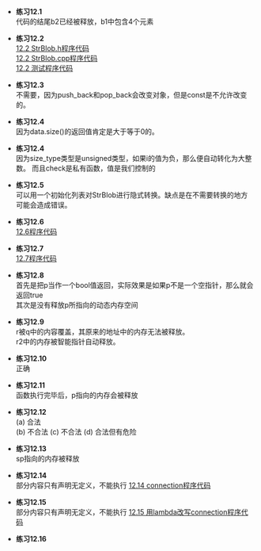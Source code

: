* **练习12.1**  
代码的结尾b2已经被释放，b1中包含4个元素

* **练习12.2**  
[12.2 StrBlob.h程序代码](12.2/StrBlob.h)  
[12.2 StrBlob.cpp程序代码](12.2/StrBlob.cpp)  
[12.2 测试程序代码](12.2/main.cpp)  

* **练习12.3**  
不需要，因为push_back和pop_back会改变对象，但是const是不允许改变的。

* **练习12.4**  
因为data.size()的返回值肯定是大于等于0的。

* **练习12.4**  
因为size_type类型是unsigned类型，如果i的值为负，那么便自动转化为大整数。
而且check是私有函数，值是我们控制的

* **练习12.5**  
可以用一个初始化列表对StrBlob进行隐式转换。缺点是在不需要转换的地方可能会造成错误。

* **练习12.6**  
[12.6程序代码](12.6.cpp)  

* **练习12.7**  
[12.7程序代码](12.7.cpp)  

* **练习12.8**  
首先是把p当作一个bool值返回，实际效果是如果p不是一个空指针，那么就会返回true  
其次是没有释放p所指向的动态内存空间  

* **练习12.9**  
r被q中的内容覆盖，其原来的地址中的内存无法被释放。  
r2中的内存被智能指针自动释放。

* **练习12.10**  
正确

* **练习12.11**  
函数执行完毕后，p指向的内存会被释放

* **练习12.12**  
(a) 合法  
(b) 不合法
(c) 不合法
(d) 合法但有危险

* **练习12.13**  
sp指向的内存被释放

* **练习12.14**  
部分内容只有声明无定义，不能执行
[12.14 connection程序代码](12.14.cpp)  

* **练习12.15**  
部分内容只有声明无定义，不能执行
[12.15 用lambda改写connection程序代码](12.15.cpp)  

* **练习12.16**  


